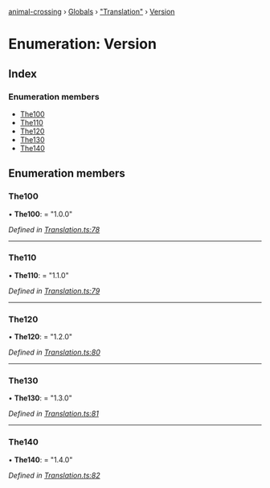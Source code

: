 [animal-crossing](../README.md) › [Globals](../globals.md) › ["Translation"](../modules/_translation_.md) › [Version](_translation_.version.md)

# Enumeration: Version

## Index

### Enumeration members

* [The100](_translation_.version.md#the100)
* [The110](_translation_.version.md#the110)
* [The120](_translation_.version.md#the120)
* [The130](_translation_.version.md#the130)
* [The140](_translation_.version.md#the140)

## Enumeration members

###  The100

• **The100**: = "1.0.0"

*Defined in [Translation.ts:78](https://github.com/Norviah/animal-crossing/blob/4ac4ba9/module/types/Translation.ts#L78)*

___

###  The110

• **The110**: = "1.1.0"

*Defined in [Translation.ts:79](https://github.com/Norviah/animal-crossing/blob/4ac4ba9/module/types/Translation.ts#L79)*

___

###  The120

• **The120**: = "1.2.0"

*Defined in [Translation.ts:80](https://github.com/Norviah/animal-crossing/blob/4ac4ba9/module/types/Translation.ts#L80)*

___

###  The130

• **The130**: = "1.3.0"

*Defined in [Translation.ts:81](https://github.com/Norviah/animal-crossing/blob/4ac4ba9/module/types/Translation.ts#L81)*

___

###  The140

• **The140**: = "1.4.0"

*Defined in [Translation.ts:82](https://github.com/Norviah/animal-crossing/blob/4ac4ba9/module/types/Translation.ts#L82)*
